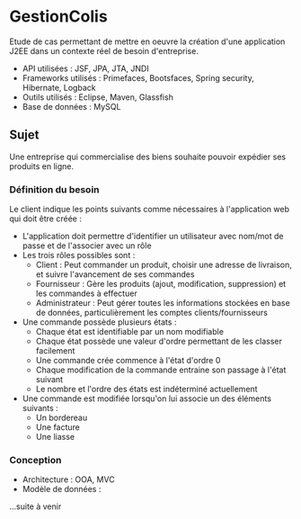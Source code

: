 # GestionColis
Etude de cas permettant de mettre en oeuvre la création d'une application J2EE dans un contexte réel de besoin d'entreprise.

- API utilisées : JSF, JPA, JTA, JNDI
- Frameworks utilisés : Primefaces, Bootsfaces, Spring security, Hibernate, Logback
- Outils utilisés : Eclipse, Maven, Glassfish
- Base de données : MySQL

## Sujet
Une entreprise qui commercialise des biens souhaite pouvoir expédier ses produits en ligne.

### Définition du besoin
Le client indique les points suivants comme nécessaires à l'application web qui doit être créée :
- L'application doit permettre d'identifier un utilisateur avec nom/mot de passe et de l'associer avec un rôle
- Les trois rôles possibles sont :
  - Client : Peut commander un produit, choisir une adresse de livraison, et suivre l'avancement de ses commandes
  - Fournisseur : Gère les produits (ajout, modification, suppression) et les commandes à effectuer
  - Administrateur : Peut gérer toutes les informations stockées en base de données, particulièrement les comptes clients/fournisseurs
- Une commande possède plusieurs états :
  - Chaque état est identifiable par un nom modifiable
  - Chaque état possède une valeur d'ordre permettant de les classer facilement
  - Une commande crée commence à l'état d'ordre 0
  - Chaque modification de la commande entraine son passage à l'état suivant
  - Le nombre et l'ordre des états est indéterminé actuellement
- Une commande est modifiée lorsqu'on lui associe un des éléments suivants :
  - Un bordereau
  - Une facture
  - Une liasse

### Conception

- Architecture : OOA, MVC
- Modèle de données : <lien>

...suite à venir
